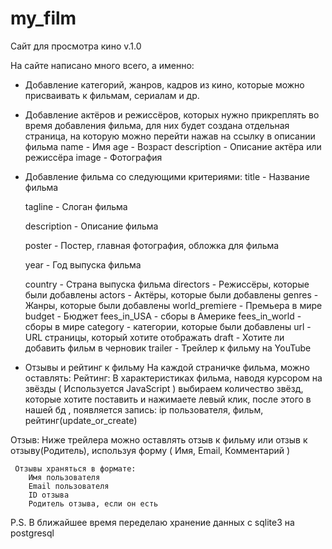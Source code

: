 # my_film
Сайт для просмотра кино v.1.0


На сайте написано много всего, а именно:


- Добавление категорий, жанров, кадров из кино, которые можно присваивать к фильмам, сериалам и др. 


- Добавление актёров и режиссёров, которых нужно прикреплять во время добавления фильма, для них будет создана отдельная страница, на которую можно перейти 
  нажав на ссылку в описании фильма
    name - Имя
    age - Возраст
    description - Описание актёра или режиссёра
    image - Фотография 
  
  
  
- Добавление фильма со следующими критериями:
    title - Название фильма
    
    tagline - Слоган фильма
    
    description - Описание  фильма
    
    poster - Постер, главная фотография, обложка для фильма
    
    year - Год выпуска фильма
    
    country - Страна выпуска фильма
    directors - Режиссёры, которые были добавлены
    actors - Актёры, которые были добавлены
    genres - Жанры, которые были добавлены
    world_premiere - Премьера в мире
    budget - Бюджет
    fees_in_USA - сборы в Америке
    fees_in_world - сборы в мире
    category - категории, которые были добавлены
    url - URL страницы, который хотите отображать
    draft - Хотите ли добавить фильм в черновик
    trailer - Трейлер к фильму на YouTube
    
    
    
 - Отзывы и рейтинг к фильму
На каждой страничке фильма, можно оставлять:
  Рейтинг:
       В характеристиках фильма, наводя курсором на звёзды ( Используется JavaScript ) выбираем количество звёзд, 
       которые хотите поставить и нажимаете левый клик, после этого в нашей бд , появляется запись: ip пользователя, фильм, рейтинг(update_or_create)

  Отзыв:
     Ниже трейлера можно оставлять отзыв к фильму или отзыв к отзыву(Родитель), используя форму ( Имя, Email, Комментарий ) 
     
     Отзывы храняться в формате: 
        Имя пользователя
        Email пользователя
        ID отзыва
        Родитель отзыва, если он есть


P.S.  В ближайшее время переделаю хранение данных с sqlite3 на postgresql 
